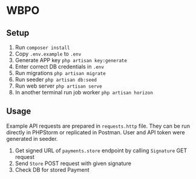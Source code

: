# WBPO

## Setup

1. Run `composer install`
2. Copy `.env.example` to `.env`
3. Generate APP key `php artisan key:generate`
4. Enter correct DB credentials in `.env`
5. Run migrations `php artisan migrate`
6. Run seeder `php artisan db:seed`
7. Run web server `php artisan serve`
8. In another terminal run job worker `php artisan horizon`

## Usage

Example API requests are prepared in `requests.http` file.
They can be run directly in PHPStorm or replicated in Postman.
User and API token were generated in seeder.

1. Get signed URL of `payments.store` endpoint by calling `Signature` GET request
2. Send `Store` POST request with given signature
3. Check DB for stored Payment